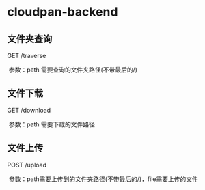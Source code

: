 # cloudpan-backend

## 文件夹查询
  GET /traverse
  
  参数：path 需要查询的文件夹路径(不带最后的/)
  
## 文件下载
  GET /download
  
  参数：path 需要下载的文件路径
  
## 文件上传
  POST /upload
  
  参数：path需要上传到的文件夹路径(不带最后的/)，file需要上传的文件
